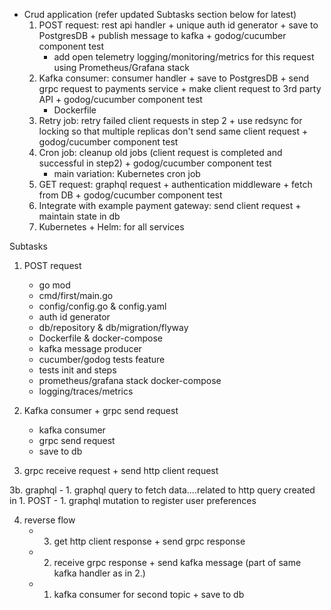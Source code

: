 - Crud application (refer updated Subtasks section below for latest)
  1. POST request: rest api handler + unique auth id generator + save to PostgresDB + publish message to kafka + godog/cucumber component test
       - add open telemetry logging/monitoring/metrics for this request using Prometheus/Grafana stack
  2. Kafka consumer: consumer handler + save to PostgresDB + send grpc request to payments service + make client request to 3rd party API + godog/cucumber component test
       - Dockerfile
  3. Retry job: retry failed client requests in step 2 + use redsync for locking so that multiple replicas don't send same client request + godog/cucumber component test
  4. Cron job: cleanup old jobs (client request is completed and successful in step2) + godog/cucumber component test
       - main variation: Kubernetes cron job
  5. GET request: graphql request + authentication middleware + fetch from DB + godog/cucumber component test
  6. Integrate with example payment gateway: send client request + maintain state in db
  7. Kubernetes + Helm: for all services



Subtasks

1. POST request
     - go mod
     - cmd/first/main.go
     - config/config.go & config.yaml
     - auth id generator
     - db/repository & db/migration/flyway
     - Dockerfile & docker-compose
     - kafka message producer
     - cucumber/godog tests feature
     - tests init and steps
     - prometheus/grafana stack docker-compose
     - logging/traces/metrics

2. Kafka consumer + grpc send request
     - kafka consumer
     - grpc send request
     - save to db

3. grpc receive request + send http client request

3b.  graphql
     - 1. graphql query to fetch data....related to http query created in 1. POST
     - 1. graphql mutation to register user preferences
     

4. reverse flow
     - 3. get http client response + send grpc response
     - 2. receive grpc response + send kafka message (part of same kafka handler as in 2.)
     - 1. kafka consumer for second topic + save to db
